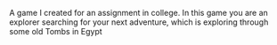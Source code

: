A game I created for an assignment in college. 
In this game you are an explorer searching for your next adventure, which is exploring through some old Tombs in Egypt
